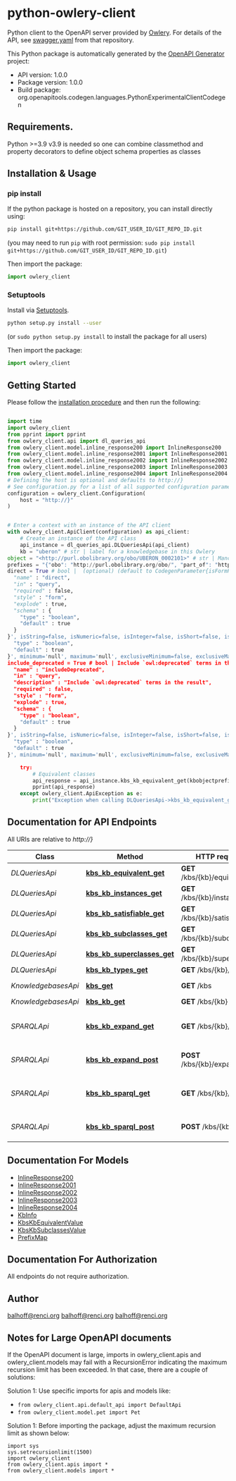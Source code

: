 # python-owlery-client

Python client to the OpenAPI server provided by [Owlery](https://github.com/phenoscape/owlery).  For details of the API, see [swagger.yaml](https://github.com/phenoscape/owlery/blob/master/src/main/resources/docs/swagger.yaml) from that repository.

This Python package is automatically generated by the [OpenAPI Generator](https://openapi-generator.tech) project:

- API version: 1.0.0
- Package version: 1.0.0
- Build package: org.openapitools.codegen.languages.PythonExperimentalClientCodegen

## Requirements.

Python &gt;&#x3D;3.9
v3.9 is needed so one can combine classmethod and property decorators to define
object schema properties as classes

## Installation & Usage
### pip install

If the python package is hosted on a repository, you can install directly using:

```sh
pip install git+https://github.com/GIT_USER_ID/GIT_REPO_ID.git
```
(you may need to run `pip` with root permission: `sudo pip install git+https://github.com/GIT_USER_ID/GIT_REPO_ID.git`)

Then import the package:
```python
import owlery_client
```

### Setuptools

Install via [Setuptools](http://pypi.python.org/pypi/setuptools).

```sh
python setup.py install --user
```
(or `sudo python setup.py install` to install the package for all users)

Then import the package:
```python
import owlery_client
```

## Getting Started

Please follow the [installation procedure](#installation--usage) and then run the following:

```python

import time
import owlery_client
from pprint import pprint
from owlery_client.api import dl_queries_api
from owlery_client.model.inline_response200 import InlineResponse200
from owlery_client.model.inline_response2001 import InlineResponse2001
from owlery_client.model.inline_response2002 import InlineResponse2002
from owlery_client.model.inline_response2003 import InlineResponse2003
from owlery_client.model.inline_response2004 import InlineResponse2004
# Defining the host is optional and defaults to http://}
# See configuration.py for a list of all supported configuration parameters.
configuration = owlery_client.Configuration(
    host = "http://}"
)


# Enter a context with an instance of the API client
with owlery_client.ApiClient(configuration) as api_client:
    # Create an instance of the API class
    api_instance = dl_queries_api.DLQueriesApi(api_client)
    kb = "uberon" # str | label for a knowledgebase in this Owlery
object = "<http://purl.obolibrary.org/obo/UBERON_0002101>" # str | Manchester-syntax OWL class expression
prefixes = "{"obo": "http://purl.obolibrary.org/obo/", "part_of": "http://purl.obolibrary.org/obo/BFO_0000050"}" # str | JSON format prefix map, used to expand prefixes in the 'object' expression (optional)
direct = True # bool |  (optional) (default to CodegenParameter{isFormParam=false, isQueryParam=true, isPathParam=false, isHeaderParam=false, isCookieParam=false, isBodyParam=false, isContainer=false, isCollectionFormatMulti=false, isPrimitiveType=true, isModel=false, isExplode=true, baseName='direct', paramName='direct', dataType='bool', datatypeWithEnum='null', dataFormat='null', collectionFormat='null', description='null', unescapedDescription='null', baseType='null', defaultValue='True', enumName='null', style='FORM', deepObject='false', allowEmptyValue='false', example='True', jsonSchema='{
  "name" : "direct",
  "in" : "query",
  "required" : false,
  "style" : "form",
  "explode" : true,
  "schema" : {
    "type" : "boolean",
    "default" : true
  }
}', isString=false, isNumeric=false, isInteger=false, isShort=false, isLong=false, isUnboundedInteger=false, isNumber=false, isFloat=false, isDouble=false, isDecimal=false, isByteArray=false, isBinary=false, isBoolean=true, isDate=false, isDateTime=false, isUuid=false, isUri=false, isEmail=false, isFreeFormObject=false, isAnyType=false, isArray=false, isMap=false, isFile=false, isEnum=false, _enum=null, allowableValues=null, items=null, mostInnerItems=null, additionalProperties=null, vars=[], requiredVars=[], vendorExtensions={}, hasValidation=false, maxProperties=null, minProperties=null, isNullable=false, isDeprecated=false, required=false, maximum='null', exclusiveMaximum=false, minimum='null', exclusiveMinimum=false, maxLength=null, minLength=null, pattern='null', maxItems=null, minItems=null, uniqueItems=false, contentType=null, multipleOf=null, isNull=false, getAdditionalPropertiesIsAnyType=false, getHasVars=false, getHasRequired=false, getHasDiscriminatorWithNonEmptyMapping=false, composedSchemas=null, hasMultipleTypes=false, schema=CodegenProperty{openApiType='boolean', baseName='DirectSchema', complexType='null', getter='getDirect', setter='setDirect', description='null', dataType='bool', datatypeWithEnum='bool', dataFormat='null', name='direct', min='null', max='null', defaultValue='True', defaultValueWithParam=' = data.direct;', baseType='bool', containerType='null', title='null', unescapedDescription='null', maxLength=null, minLength=null, pattern='null', example='True', jsonSchema='{
  "type" : "boolean",
  "default" : true
}', minimum='null', maximum='null', exclusiveMinimum=false, exclusiveMaximum=false, required=false, deprecated=false, hasMoreNonReadOnly=false, isPrimitiveType=true, isModel=false, isContainer=false, isString=false, isNumeric=false, isInteger=false, isShort=false, isLong=false, isUnboundedInteger=false, isNumber=false, isFloat=false, isDouble=false, isDecimal=false, isByteArray=false, isBinary=false, isFile=false, isBoolean=true, isDate=false, isDateTime=false, isUuid=false, isUri=false, isEmail=false, isFreeFormObject=false, isArray=false, isMap=false, isEnum=false, isReadOnly=false, isWriteOnly=false, isNullable=false, isSelfReference=false, isCircularReference=false, isDiscriminator=false, _enum=null, allowableValues=null, items=null, additionalProperties=null, vars=[], requiredVars=[], mostInnerItems=null, vendorExtensions={}, hasValidation=false, isInherited=false, discriminatorValue='null', nameInCamelCase='Direct', nameInSnakeCase='null', enumName='null', maxItems=null, minItems=null, maxProperties=null, minProperties=null, uniqueItems=false, multipleOf=null, isXmlAttribute=false, xmlPrefix='null', xmlName='null', xmlNamespace='null', isXmlWrapped=false, isNull=false, getAdditionalPropertiesIsAnyType=false, getHasVars=false, getHasRequired=false, getHasDiscriminatorWithNonEmptyMapping=false, composedSchemas=null, hasMultipleTypes=false}, content=null})
include_deprecated = True # bool | Include `owl:deprecated` terms in the result (optional) (default to CodegenParameter{isFormParam=false, isQueryParam=true, isPathParam=false, isHeaderParam=false, isCookieParam=false, isBodyParam=false, isContainer=false, isCollectionFormatMulti=false, isPrimitiveType=true, isModel=false, isExplode=true, baseName='includeDeprecated', paramName='include_deprecated', dataType='bool', datatypeWithEnum='null', dataFormat='null', collectionFormat='null', description='Include `owl:deprecated` terms in the result', unescapedDescription='Include `owl:deprecated` terms in the result', baseType='null', defaultValue='True', enumName='null', style='FORM', deepObject='false', allowEmptyValue='false', example='True', jsonSchema='{
  "name" : "includeDeprecated",
  "in" : "query",
  "description" : "Include `owl:deprecated` terms in the result",
  "required" : false,
  "style" : "form",
  "explode" : true,
  "schema" : {
    "type" : "boolean",
    "default" : true
  }
}', isString=false, isNumeric=false, isInteger=false, isShort=false, isLong=false, isUnboundedInteger=false, isNumber=false, isFloat=false, isDouble=false, isDecimal=false, isByteArray=false, isBinary=false, isBoolean=true, isDate=false, isDateTime=false, isUuid=false, isUri=false, isEmail=false, isFreeFormObject=false, isAnyType=false, isArray=false, isMap=false, isFile=false, isEnum=false, _enum=null, allowableValues=null, items=null, mostInnerItems=null, additionalProperties=null, vars=[], requiredVars=[], vendorExtensions={}, hasValidation=false, maxProperties=null, minProperties=null, isNullable=false, isDeprecated=false, required=false, maximum='null', exclusiveMaximum=false, minimum='null', exclusiveMinimum=false, maxLength=null, minLength=null, pattern='null', maxItems=null, minItems=null, uniqueItems=false, contentType=null, multipleOf=null, isNull=false, getAdditionalPropertiesIsAnyType=false, getHasVars=false, getHasRequired=false, getHasDiscriminatorWithNonEmptyMapping=false, composedSchemas=null, hasMultipleTypes=false, schema=CodegenProperty{openApiType='boolean', baseName='IncludeDeprecatedSchema', complexType='null', getter='getIncludeDeprecated', setter='setIncludeDeprecated', description='null', dataType='bool', datatypeWithEnum='bool', dataFormat='null', name='include_deprecated', min='null', max='null', defaultValue='True', defaultValueWithParam=' = data.includeDeprecated;', baseType='bool', containerType='null', title='null', unescapedDescription='null', maxLength=null, minLength=null, pattern='null', example='True', jsonSchema='{
  "type" : "boolean",
  "default" : true
}', minimum='null', maximum='null', exclusiveMinimum=false, exclusiveMaximum=false, required=false, deprecated=false, hasMoreNonReadOnly=false, isPrimitiveType=true, isModel=false, isContainer=false, isString=false, isNumeric=false, isInteger=false, isShort=false, isLong=false, isUnboundedInteger=false, isNumber=false, isFloat=false, isDouble=false, isDecimal=false, isByteArray=false, isBinary=false, isFile=false, isBoolean=true, isDate=false, isDateTime=false, isUuid=false, isUri=false, isEmail=false, isFreeFormObject=false, isArray=false, isMap=false, isEnum=false, isReadOnly=false, isWriteOnly=false, isNullable=false, isSelfReference=false, isCircularReference=false, isDiscriminator=false, _enum=null, allowableValues=null, items=null, additionalProperties=null, vars=[], requiredVars=[], mostInnerItems=null, vendorExtensions={}, hasValidation=false, isInherited=false, discriminatorValue='null', nameInCamelCase='IncludeDeprecated', nameInSnakeCase='null', enumName='null', maxItems=null, minItems=null, maxProperties=null, minProperties=null, uniqueItems=false, multipleOf=null, isXmlAttribute=false, xmlPrefix='null', xmlName='null', xmlNamespace='null', isXmlWrapped=false, isNull=false, getAdditionalPropertiesIsAnyType=false, getHasVars=false, getHasRequired=false, getHasDiscriminatorWithNonEmptyMapping=false, composedSchemas=null, hasMultipleTypes=false}, content=null})

    try:
        # Equivalent classes
        api_response = api_instance.kbs_kb_equivalent_get(kbobjectprefixes=prefixesdirect=directinclude_deprecated=include_deprecated)
        pprint(api_response)
    except owlery_client.ApiException as e:
        print("Exception when calling DLQueriesApi->kbs_kb_equivalent_get: %s\n" % e)
```

## Documentation for API Endpoints

All URIs are relative to *http://}*

Class | Method | HTTP request | Description
------------ | ------------- | ------------- | -------------
*DLQueriesApi* | [**kbs_kb_equivalent_get**](docs/DLQueriesApi.md#kbs_kb_equivalent_get) | **GET** /kbs/{kb}/equivalent | Equivalent classes
*DLQueriesApi* | [**kbs_kb_instances_get**](docs/DLQueriesApi.md#kbs_kb_instances_get) | **GET** /kbs/{kb}/instances | Instances
*DLQueriesApi* | [**kbs_kb_satisfiable_get**](docs/DLQueriesApi.md#kbs_kb_satisfiable_get) | **GET** /kbs/{kb}/satisfiable | Satisfiability
*DLQueriesApi* | [**kbs_kb_subclasses_get**](docs/DLQueriesApi.md#kbs_kb_subclasses_get) | **GET** /kbs/{kb}/subclasses | Subclasses
*DLQueriesApi* | [**kbs_kb_superclasses_get**](docs/DLQueriesApi.md#kbs_kb_superclasses_get) | **GET** /kbs/{kb}/superclasses | Superclasses
*DLQueriesApi* | [**kbs_kb_types_get**](docs/DLQueriesApi.md#kbs_kb_types_get) | **GET** /kbs/{kb}/types | Types
*KnowledgebasesApi* | [**kbs_get**](docs/KnowledgebasesApi.md#kbs_get) | **GET** /kbs | List available knowledgebases
*KnowledgebasesApi* | [**kbs_kb_get**](docs/KnowledgebasesApi.md#kbs_kb_get) | **GET** /kbs/{kb} | Knowledgebase
*SPARQLApi* | [**kbs_kb_expand_get**](docs/SPARQLApi.md#kbs_kb_expand_get) | **GET** /kbs/{kb}/expand | Expand SPARQL query encoded in URL parameter
*SPARQLApi* | [**kbs_kb_expand_post**](docs/SPARQLApi.md#kbs_kb_expand_post) | **POST** /kbs/{kb}/expand | Expand SPARQL query contained in request body
*SPARQLApi* | [**kbs_kb_sparql_get**](docs/SPARQLApi.md#kbs_kb_sparql_get) | **GET** /kbs/{kb}/sparql | Perform SPARQL query encoded in URL parameter
*SPARQLApi* | [**kbs_kb_sparql_post**](docs/SPARQLApi.md#kbs_kb_sparql_post) | **POST** /kbs/{kb}/sparql | Perform SPARQL query contained in request body

## Documentation For Models

 - [InlineResponse200](docs/InlineResponse200.md)
 - [InlineResponse2001](docs/InlineResponse2001.md)
 - [InlineResponse2002](docs/InlineResponse2002.md)
 - [InlineResponse2003](docs/InlineResponse2003.md)
 - [InlineResponse2004](docs/InlineResponse2004.md)
 - [KbInfo](docs/KbInfo.md)
 - [KbsKbEquivalentValue](docs/KbsKbEquivalentValue.md)
 - [KbsKbSubclassesValue](docs/KbsKbSubclassesValue.md)
 - [PrefixMap](docs/PrefixMap.md)

## Documentation For Authorization

 All endpoints do not require authorization.

## Author

balhoff@renci.org
balhoff@renci.org
balhoff@renci.org

## Notes for Large OpenAPI documents
If the OpenAPI document is large, imports in owlery_client.apis and owlery_client.models may fail with a
RecursionError indicating the maximum recursion limit has been exceeded. In that case, there are a couple of solutions:

Solution 1:
Use specific imports for apis and models like:
- `from owlery_client.api.default_api import DefaultApi`
- `from owlery_client.model.pet import Pet`

Solution 1:
Before importing the package, adjust the maximum recursion limit as shown below:
```
import sys
sys.setrecursionlimit(1500)
import owlery_client
from owlery_client.apis import *
from owlery_client.models import *
```
